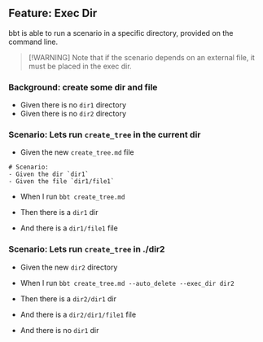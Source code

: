 
## Feature: **Exec Dir** 

bbt is able to run a scenario in a specific directory, provided on the command line.  
> [!WARNING] Note that if the scenario depends on an external file, it must be placed in the exec dir.

### Background: create some dir and file

- Given there is no `dir1` directory
- Given there is no `dir2` directory


### Scenario: Lets run `create_tree` in the current dir

- Given the new `create_tree.md` file
```
# Scenario:
- Given the dir `dir1`
- Given the file `dir1/file1` 
```

- When I run `bbt create_tree.md`

- Then there is a `dir1` dir
- And there is a `dir1/file1` file

### Scenario: Lets run `create_tree` in ./dir2

- Given the new `dir2` directory

- When I run `bbt create_tree.md --auto_delete --exec_dir dir2`

- Then there is a `dir2/dir1` dir
- And there is a `dir2/dir1/file1` file
- And there is no `dir1` dir
